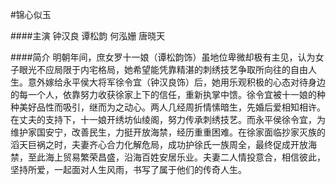 #锦心似玉

####主演
钟汉良 谭松韵 何泓姗 唐晓天

####简介
明朝年间，庶女罗十一娘（谭松韵饰）虽地位卑微却极有主见，认为女子眼光不应局限于内宅格局，她希望能凭靠精湛的刺绣技艺争取所向往的自由人生。意外嫁给永平侯大将军徐令宜（钟汉良饰）后，她用乐观积极的心态对待身边的每一个人，依靠努力收获徐家上下的信任，重新执掌中馈。徐令宜被十一娘的种种美好品性而吸引，继而为之动心。两人几经周折情愫暗生，先婚后爱相知相许。在丈夫的支持下，十一娘开绣坊仙绫阁，努力传承刺绣技艺。而永平侯徐令宜，为维护家国安宁，改善民生，力挺开放海禁，经历重重困难。在徐家面临抄家灭族的滔天巨祸之时，夫妻齐心合力化解危局，成功护徐氏一族周全，最终促成开放海禁，至此海上贸易繁荣昌盛，沿海百姓安居乐业。夫妻二人情投意合，相信彼此，坚持所爱，一起面对人生风雨，书写了属于他们的传奇人生。

